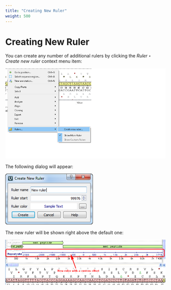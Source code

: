 ```yaml
---
title: "Creating New Ruler"
weight: 500
---
```



# Creating New Ruler

You can create any number of additional rulers by clicking the _Ruler ‣ Create new ruler_ context menu item:


![](/images/65929407/65929408.png)

The following dialog will appear:


![](/images/65929407/65929409.png)

The new ruler will be shown right above the default one:


![](/images/65929407/65929410.png)

